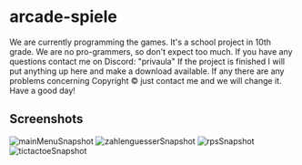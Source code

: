 # arcade-spiele
We are currently programming the games.
It's a school project in 10th grade.
We are no pro-grammers, so don't expect too much.
If you have any questions contact me on Discord: "privaula"
If the project is finished I will put anything up here and make a download available.
If any there are any problems concerning Copyright © just contact me and we will change it.
Have a good day!

## Screenshots

![mainMenuSnapshot](https://github.com/Privaula/arcade-spiele/assets/43094366/353deae2-96ab-4a5c-b9fa-efe4ab7118ff)
![zahlenguesserSnapshot](https://github.com/Privaula/arcade-spiele/assets/43094366/14970c2d-828a-4a16-816d-a5e55f846090)
![rpsSnapshot](https://github.com/Privaula/arcade-spiele/assets/43094366/850530ec-91f5-444f-beaa-3586276b06b4)
![tictactoeSnapshot](https://github.com/Privaula/arcade-spiele/assets/43094366/eafb732e-2938-45b3-844a-7aa86cdab7b3)
